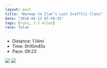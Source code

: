 ```yaml
---
layout: post
title: "Warmup to Ilan’s Last Graffiti Class"
date: "2018-04-13 07:49:35"
tags: [runs, 1-2 miles]
race: false
---
```

<ul>
 <li>Distance: 1.14mi</li>
 <li>Time: 0h10m45s</li>
 <li>Pace: 09:23</li>
</ul>

<img src='https://maps.googleapis.com/maps/api/staticmap?maptype=roadmap&path=enc:u|rwFhxqbMy@tAuNcI_K|YaCO{FdQoB[kEhIeGjW&key=AIzaSyC1MId7bFpkLXNAaYhBSTb8jLyiSqzbDtM&size=800x800&markers=color:yellow|label:S|40.73435,-73.98805&markers=color:green|label:F|40.743869999999994,-73.99941'>

<img src='https://dgtzuqphqg23d.cloudfront.net/DNk5wGQ0w-XmbmjQbN8ZABh5mEaVcIor8m4Ai64pUKs-418x768.jpg'>
